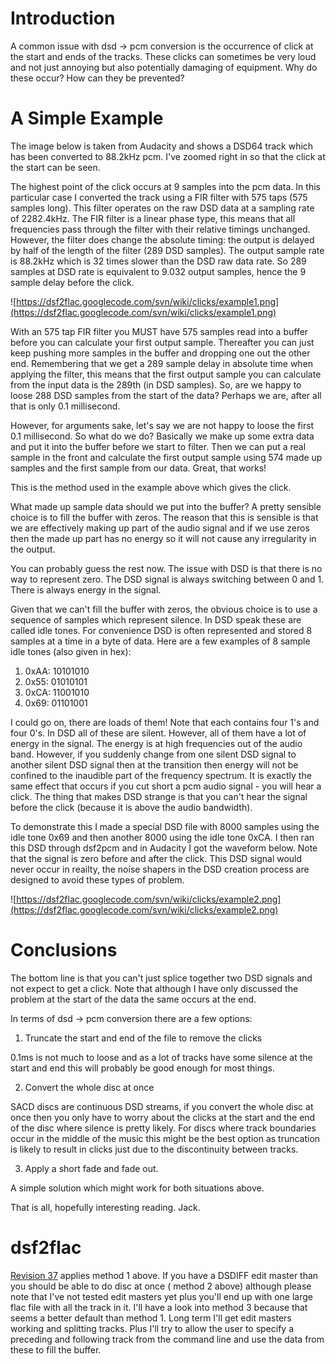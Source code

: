 # Introduction #

A common issue with dsd -> pcm conversion is the occurrence of click at the start and ends of the tracks. These clicks can sometimes be very loud and not just annoying but also potentially damaging of equipment. Why do these occur? How can they be prevented?


# A Simple Example #

The image below is taken from Audacity and shows a DSD64 track which has been converted to 88.2kHz pcm. I've zoomed right in so that the click at the start can be seen.

The highest point of the click occurs at 9 samples into the pcm data. In this particular case I converted the track using a FIR filter with 575 taps (575 samples long). This filter operates on the raw DSD data at a sampling rate of 2282.4kHz. The FIR filter is a linear phase type, this means that all frequencies pass through the filter with their relative timings unchanged. However, the filter does change the absolute timing: the output is delayed by half of the length of the filter (289 DSD samples). The output sample rate is 88.2kHz which is 32 times slower than the DSD raw data rate. So 289 samples at DSD rate is equivalent to 9.032 output samples, hence the 9 sample delay before the click.


![https://dsf2flac.googlecode.com/svn/wiki/clicks/example1.png](https://dsf2flac.googlecode.com/svn/wiki/clicks/example1.png)

With an 575 tap FIR filter you MUST have 575 samples read into a buffer before you can calculate your first output sample. Thereafter you can just keep pushing more samples in the buffer and dropping one out the other end.  Remembering that we get a 289 sample delay in absolute time when applying the filter, this means that the first output sample you can calculate from the input data is the 289th (in DSD samples). So, are we happy to loose 288 DSD samples from the start of the data? Perhaps we are, after all that is only 0.1 millisecond.

However, for arguments sake, let's say we are not happy to loose the first 0.1 millisecond. So what do we do? Basically we make up some extra data and put it into the buffer before we start to filter. Then we can put a real sample in the front and calculate the first output sample using 574 made up samples and the first sample from our data. Great, that works!

This is the method used in the example above which gives the click.

What made up sample data should we put into the buffer? A pretty sensible choice is to fill the buffer with zeros. The reason that this is sensible is that we are effectively making up part of the audio signal and if we use zeros then the made up part has no energy so it will not cause any irregularity in the output.

You can probably guess the rest now. The issue with DSD is that there is no way to represent zero. The DSD signal is always switching between 0 and 1. There is always energy in the signal.

Given that we can't fill the buffer with zeros, the obvious choice is to use a sequence of samples which represent silence. In DSD speak these are called idle tones. For convenience DSD is often represented and stored 8 samples at a time in a byte of data. Here are a few examples of 8 sample idle tones (also given in hex):

  1. 0xAA: 10101010
  1. 0x55: 01010101
  1. 0xCA: 11001010
  1. 0x69: 01101001

I could go on, there are loads of them! Note that each contains four 1's and four 0's. In DSD all of these are silent. However, all of them have a lot of energy in the signal. The energy is at high frequencies out of the audio band. However, if you suddenly change from one silent DSD signal to another silent DSD signal then at the transition then energy will not be confined to the inaudible part of the frequency spectrum. It is exactly the same effect that occurs if you cut short a pcm audio signal - you will hear a click. The thing that makes DSD strange is that you can't hear the signal before the click (because it is above the audio bandwidth).

To demonstrate this I made a special DSD file with 8000 samples using the idle tone 0x69 and then another 8000 using the idle tone 0xCA. I then ran this DSD through dsf2pcm and in Audacity I got the waveform below. Note that the signal is zero before and after the click. This DSD signal would never occur in reailty, the noise shapers in the DSD creation process are designed to avoid these types of problem.

![https://dsf2flac.googlecode.com/svn/wiki/clicks/example2.png](https://dsf2flac.googlecode.com/svn/wiki/clicks/example2.png)

# Conclusions #

The bottom line is that you can't just splice together two DSD signals and not expect to get a click. Note that although I have only discussed the problem at the start of the data the same occurs at the end.


In terms of dsd -> pcm conversion there are a few options:

1) Truncate the start and end of the file to remove the clicks

0.1ms is not much to loose and as a lot of tracks have some silence at the start and end this will probably be good enough for most things.

2) Convert the whole disc at once

SACD discs are continuous DSD streams, if you convert the whole disc at once then you only have to worry about the clicks at the start and the end of the disc where silence is pretty likely. For discs where track boundaries occur in the middle of the music this might be the best option as truncation is likely to result in clicks just due to the discontinuity between tracks.

3) Apply a short fade and fade out.

A simple solution which might work for both situations above.


That is all, hopefully interesting reading.
Jack.


# dsf2flac #

[Revision 37](https://code.google.com/p/dsf2flac/source/detail?r=37) applies method 1 above.
If you have a DSDIFF edit master than you should be able to do disc at once ( method 2 above) although please note that I've not tested edit masters yet plus you'll end up with one large flac file with all the track in it.
I'll have a look into method 3 because that seems a better default than method 1.
Long term I'll get edit masters working and splitting tracks. Plus I'll try to allow the user to specify a preceding and following track from the command line and use the data from these to fill the buffer.




